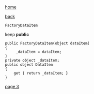 [home](./page01.md)

[back](./page01.md)


```
FactoryDataItem
```

keep **public**


```
public FactoryDataItem(object dataItem)
{
     _dataItem = dataItem;
}
private object _dataItem;
public object DataItem
{
    get { return _dataItem; }
}
```



[page 3](./page03.md)
